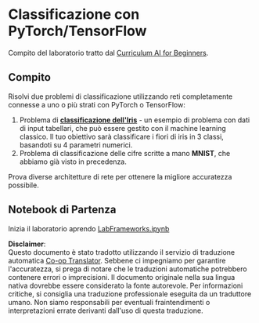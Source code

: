 <!--
CO_OP_TRANSLATOR_METADATA:
{
  "original_hash": "e452d897efb9a89700f41021834cf6e5",
  "translation_date": "2025-08-26T07:09:48+00:00",
  "source_file": "lessons/3-NeuralNetworks/05-Frameworks/lab/README.md",
  "language_code": "it"
}
-->
# Classificazione con PyTorch/TensorFlow

Compito del laboratorio tratto dal [Curriculum AI for Beginners](https://github.com/microsoft/ai-for-beginners).

## Compito

Risolvi due problemi di classificazione utilizzando reti completamente connesse a uno o più strati con PyTorch o TensorFlow:

1. Problema di **[classificazione dell'Iris](https://en.wikipedia.org/wiki/Iris_flower_data_set)** - un esempio di problema con dati di input tabellari, che può essere gestito con il machine learning classico. Il tuo obiettivo sarà classificare i fiori di iris in 3 classi, basandoti su 4 parametri numerici.
2. Problema di classificazione delle cifre scritte a mano **MNIST**, che abbiamo già visto in precedenza.

Prova diverse architetture di rete per ottenere la migliore accuratezza possibile.

## Notebook di Partenza

Inizia il laboratorio aprendo [LabFrameworks.ipynb](../../../../../../lessons/3-NeuralNetworks/05-Frameworks/lab/LabFrameworks.ipynb)

**Disclaimer**:  
Questo documento è stato tradotto utilizzando il servizio di traduzione automatica [Co-op Translator](https://github.com/Azure/co-op-translator). Sebbene ci impegniamo per garantire l'accuratezza, si prega di notare che le traduzioni automatiche potrebbero contenere errori o imprecisioni. Il documento originale nella sua lingua nativa dovrebbe essere considerato la fonte autorevole. Per informazioni critiche, si consiglia una traduzione professionale eseguita da un traduttore umano. Non siamo responsabili per eventuali fraintendimenti o interpretazioni errate derivanti dall'uso di questa traduzione.